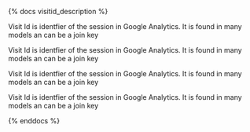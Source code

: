 {% docs visitid_description %}

Visit Id is identfier of the session in Google Analytics.
It is found in many models an can be a join key

Visit Id is identfier of the session in Google Analytics.
It is found in many models an can be a join key

Visit Id is identfier of the session in Google Analytics.
It is found in many models an can be a join key

Visit Id is identfier of the session in Google Analytics.
It is found in many models an can be a join key

{% enddocs %}